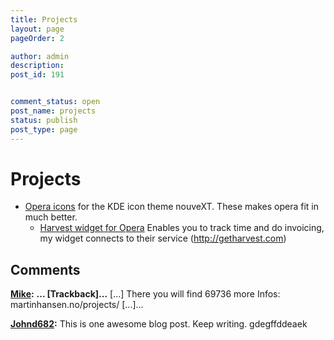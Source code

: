 ```yaml
---
title: Projects
layout: page
pageOrder: 2

author: admin
description: 
post_id: 191


comment_status: open
post_name: projects
status: publish
post_type: page
---
```


# Projects

* [Opera icons](http://kde-look.org/content/show.php/Opera+icon?content=29424) for the KDE icon theme nouveXT. These makes opera fit in much better.
  * [Harvest widget for Opera](/2010/03/14/harvest-widget-for-opera/ ) Enables you to track time and do invoicing, my widget connects to their service (http://getharvest.com)

## Comments

**[Mike](#2828 "2012-02-16 19:05:48"):** **... [Trackback]...** [...] There you will find 69736 more Infos: martinhansen.no/projects/ [...]...

**[Johnd682](#3388 "2014-04-29 23:54:22"):** This is one awesome blog post. Keep writing. gdegffddeaek

